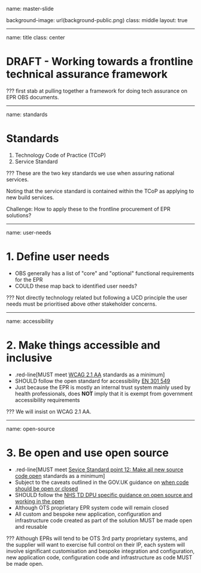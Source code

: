 name: master-slide

background-image: url(background-public.png)
class: middle
layout: true

---
name: title
class: center

# DRAFT - Working towards a frontline technical assurance framework

???
first stab at pulling together a framework for doing tech assurance on EPR OBS documents.

---
name: standards

# Standards

1. Technology Code of Practice (TCoP)
2. Service Standard 

???
These are the two key standards we use when assuring national services. 

Noting that the service standard is contained within the TCoP as applying to new build services.

Challenge: How to apply these to the frontline procurement of EPR solutions?

---
name: user-needs

# 1. Define user needs

- OBS generally has a list of "core" and "optional" functional requirements for the EPR
- COULD these map back to identified user needs?

???
Not directly technology related but following a UCD principle the user needs must be prioritised above other stakeholder concerns.

---
name: accessibility

# 2. Make things accessible and inclusive

- .red-line[MUST meet [WCAG 2.1 AA](https://www.gov.uk/service-manual/helping-people-to-use-your-service/understanding-wcag-20) standards as a minimum]
- SHOULD follow the open standard for accessibility [EN 301 549](https://www.etsi.org/deliver/etsi_en/301500_301599/301549/02.01.02_60/en_301549v020102p.pdf)
- Just because the EPR is mostly an internal trust system mainly used by health professionals, does **NOT** imply that it is exempt from government accessibility requirements

???
We will insist on WCAG 2.1 AA.

---
name: open-source

# 3. Be open and use open source

- .red-line[MUST meet [Sevice Standard point 12: Make all new source code open](https://www.gov.uk/service-manual/service-standard/point-12-make-new-source-code-open) standards as a minimum]
- Subject to the caveats outlined in the GOV.UK guidance on [when code should be open or closed](https://www.gov.uk/government/publications/open-source-guidance/when-code-should-be-open-or-closed)
- SHOULD follow the [NHS TD DPU specific guidance on open source and working in the open](https://github.com/nhsx/dt-architecture/blob/main/open-source-guide.md)
- Although OTS proprietary EPR system code will remain closed
- All custom and bespoke new application, configuration and infrastructure code created as part of the solution MUST be made open and reusable

???
Although EPRs will tend to be OTS 3rd party proprietary systems, and the supplier will want to exercise full control on their IP, each system will involve significant customisation and bespoke integration and configuration, new application code, configuration code and infrastructure as code MUST be made open.


